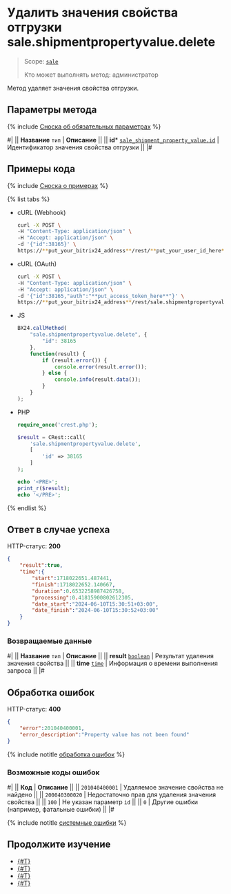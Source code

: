 # Удалить значения свойства отгрузки sale.shipmentpropertyvalue.delete

> Scope: [`sale`](../../scopes/permissions.md)
>
> Кто может выполнять метод: администратор

Метод удаляет значения свойства отгрузки.

## Параметры метода

{% include [Сноска об обязательных параметрах](../../../_includes/required.md) %}

#|
|| **Название**
`тип` | **Описание** ||
|| **id***
[`sale_shipment_property_value.id`](../data-types.md#sale_shipment_property_value) | Идентификатор значения свойства отгрузки ||
|#

## Примеры кода

{% include [Сноска о примерах](../../../_includes/examples.md) %}

{% list tabs %}

- cURL (Webhook)

    ```bash
    curl -X POST \
    -H "Content-Type: application/json" \
    -H "Accept: application/json" \
    -d '{"id":38165}' \
    https://**put_your_bitrix24_address**/rest/**put_your_user_id_here**/**put_your_webhook_here**/sale.shipmentpropertyvalue.delete
    ```

- cURL (OAuth)

    ```bash
    curl -X POST \
    -H "Content-Type: application/json" \
    -H "Accept: application/json" \
    -d '{"id":38165,"auth":"**put_access_token_here**"}' \
    https://**put_your_bitrix24_address**/rest/sale.shipmentpropertyvalue.delete
    ```

- JS

    ```js
    BX24.callMethod(
        "sale.shipmentpropertyvalue.delete", {
            "id": 38165
        },
        function(result) {
            if (result.error()) {
                console.error(result.error());
            } else {
                console.info(result.data());
            }
        }
    );
    ```

- PHP

    ```php
    require_once('crest.php');

    $result = CRest::call(
        'sale.shipmentpropertyvalue.delete',
        [
            'id' => 38165
        ]
    );

    echo '<PRE>';
    print_r($result);
    echo '</PRE>';
    ```

{% endlist %}

## Ответ в случае успеха

HTTP-статус: **200**

```json
{
    "result":true,
    "time":{
        "start":1718022651.487441,
        "finish":1718022652.140667,
        "duration":0.6532258987426758,
        "processing":0.41815900802612305,
        "date_start":"2024-06-10T15:30:51+03:00",
        "date_finish":"2024-06-10T15:30:52+03:00"
    }
}
```

### Возвращаемые данные

#|
|| **Название**
`тип` | **Описание** ||
|| **result**
[`boolean`](../../data-types.md) | Результат удаления значения свойства ||
|| **time**
[`time`](../../data-types.md) | Информация о времени выполнения запроса ||
|#

## Обработка ошибок

HTTP-статус: **400**

```json
{
    "error":201040400001,
    "error_description":"Property value has not been found"
}
```

{% include notitle [обработка ошибок](../../../_includes/error-info.md) %}

### Возможные коды ошибок

#|
|| **Код** | **Описание** ||
|| `201040400001` | Удаляемое значение свойства не найдено ||
|| `200040300020` | Недостаточно прав для удаления значения свойства ||
|| `100` | Не указан параметр `id` ||
|| `0` | Другие ошибки (например, фатальные ошибки) ||
|#

{% include notitle [системные ошибки](../../../_includes/system-errors.md) %}

## Продолжите изучение

- [{#T}](./sale-shipment-property-value-modify.md)
- [{#T}](./sale-shipment-property-value-get.md)
- [{#T}](./sale-shipment-property-value-list.md)
- [{#T}](./sale-shipment-property-value-get-fields.md)
